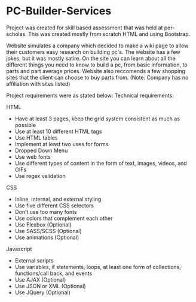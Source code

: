 # PC-Builder-Services
Project was created for skill based assessment that was held at per-scholas. This was created mostly from scratch HTML and using Bootstrap.

Website simulates a company which decided to make a wiki page to allow their customers easy research on building pc's.
The website has a few jokes, but it was mostly satire.
On the site you can learn about all the different things you need to know to build a pc, from basic information, to parts and part average prices.
Website also reccomends a few shopping sites that the client can choose to buy parts from. (Note: Company has no affiliation with sites listed)

Project requirements were as stated below:
Technical requirements:

HTML

- Have at least 3 pages, keep the grid system consistent as much as possible
- Use at least 10 different HTML tags
- Use HTML tables
- Implement at least two uses for forms
- Dropped Down Menu 
- Use web fonts
- Use different types of content in the form of text, images, videos, and GIFs
- Use regex validation

CSS

- Inline, internal, and external styling
- Use five different CSS selectors
- Don’t use too many fonts
- Use colors that complement each other
- Use Flexbox (Optional)
- Use SASS/SCSS (Optional)
- Use animations (Optional)

Javascript

- External scripts
- Use variables, if statements, loops, at least one form of collections, functions/call back, and events
- Use AJAX (Optional) 
- Use JSON or XML (Optional)
- Use JQuery (Optional)
